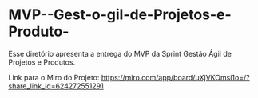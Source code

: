 # MVP--Gest-o-gil-de-Projetos-e-Produto-

Esse diretório apresenta  a entrega do MVP da Sprint Gestão Ágil de Projetos e Produtos.

Link para o Miro do Projeto: https://miro.com/app/board/uXjVKOmsi1o=/?share_link_id=624272551291